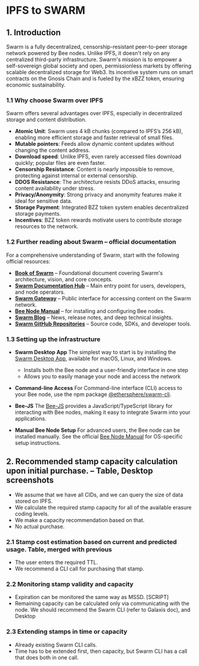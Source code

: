 # IPFS to SWARM

## 1. Introduction

Swarm is a fully decentralized, censorship-resistant peer-to-peer storage network powered by Bee nodes. Unlike IPFS, it doesn't rely on any centralized third-party infrastructure. Swarm's mission is to empower a self-sovereign global society and open, permissionless markets by offering scalable decentralized storage for Web3. Its incentive system runs on smart contracts on the Gnosis Chain and is fueled by the xBZZ token, ensuring economic sustainability.

### 1.1 Why choose Swarm over IPFS

Swarm offers several advantages over IPFS, especially in decentralized storage and content distribution.

* **Atomic Unit**: Swarm uses 4 kB chunks (compared to IPFS’s 256 kB), enabling more efficient storage and faster retrieval of small files.
* **Mutable pointers**: Feeds allow dynamic content updates without changing the content address.
* **Download speed**: Unlike IPFS, even rarely accessed files download quickly; popular files are even faster.
* **Censorship Resistance**: Content is nearly impossible to remove, protecting against internal or external censorship.
* **DDOS Resistance**: The architecture resists DDoS attacks, ensuring content availability under stress.
* **Privacy/Anonymity**: Strong privacy and anonymity features make it ideal for sensitive data.
* **Storage Payment**: Integrated BZZ token system enables decentralized storage payments.
* **Incentives**: BZZ token rewards motivate users to contribute storage resources to the network.

### 1.2 Further reading about Swarm – official documentation

For a comprehensive understanding of Swarm, start with the following official resources:

* [**Book of Swarm**](https://papers.ethswarm.org/p/book-of-swarm/) – Foundational document covering Swarm's architecture, vision, and core concepts.
* [**Swarm Documentation Hub**](https://docs.ethswarm.org/) – Main entry point for users, developers, and node operators.
* [**Swarm Gateway**](https://gateway.ethswarm.org/) – Public interface for accessing content on the Swarm network.
* [**Bee Node Manual**](https://docs.ethswarm.org/docs/bee/installation/getting-started/) – for installing and configuring Bee nodes.
* [**Swarm Blog**](https://blog.ethswarm.org/) – News, release notes, and deep technical insights.
* [**Swarm GitHub Repositories**](https://github.com/ethersphere) – Source code, SDKs, and developer tools.

### 1.3 Setting up the infrastructure

* **Swarm Desktop App**
  The simplest way to start is by installing the [Swarm Desktop App](https://github.com/ethersphere/swarm-desktop/releases), available for macOS, Linux, and Windows.

  * Installs both the Bee node and a user-friendly interface in one step
  * Allows you to easily manage your node and access the network

* **Command-line Access**
  For Command-line interface (CLI) access to your Bee node, use the npm package [@ethersphere/swarm-cli](https://www.npmjs.com/package/@ethersphere/swarm-cli).

* **Bee-JS**
  The [Bee-JS](https://www.npmjs.com/package/@ethersphere/bee-js) provides a JavaScript/TypeScript library for interacting with Bee nodes, making it easy to integrate Swarm into your applications.

* **Manual Bee Node Setup**
  For advanced users, the Bee node can be installed manually.
  See the official [Bee Node Manual](https://docs.ethswarm.org/docs/bee/installation/getting-started/) for OS-specific setup instructions.

## 2. Recommended stamp capacity calculation upon initial purchase. – Table, Desktop screenshots

* We assume that we have all CIDs, and we can query the size of data stored on IPFS.
* We calculate the required stamp capacity for all of the available erasure coding levels.
* We make a capacity recommendation based on that.
* No actual purchase.

### 2.1 Stamp cost estimation based on current and predicted usage. Table, merged with previous

* The user enters the required TTL.
* We recommend a CLI call for purchasing that stamp.

### 2.2 Monitoring stamp validity and capacity

* Expiration can be monitored the same way as MSSD. [SCRIPT]
* Remaining capacity can be calculated only via communicating with the node. We should recommend the Swarm CLI (refer to Galaxis doc), and Desktop

### 2.3  Extending stamps in time or capacity

* Already existing Swarm CLI calls.
* Time has to be extended first, then capacity, but Swarm CLI has a call that does both in one call.
